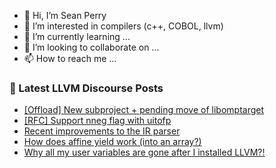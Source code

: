 - 👋 Hi, I’m Sean Perry
- 👀 I’m interested in compilers (c++, COBOL, llvm)
- 🌱 I’m currently learning ...
- 💞️ I’m looking to collaborate on ...
- 📫 How to reach me ...

<!---
s66perry/s66perry is a ✨ special ✨ repository because its `README.md` (this file) appears on your GitHub profile.
You can click the Preview link to take a look at your changes.
--->
### 📕 Latest LLVM Discourse Posts

<!-- DISCOURSE-LLVM:START -->
- [[Offload] New subproject + pending move of libomptarget](https://discourse.llvm.org/t/offload-new-subproject-pending-move-of-libomptarget/78185#post_2)
- [[RFC] Support nneg flag with uitofp](https://discourse.llvm.org/t/rfc-support-nneg-flag-with-uitofp/77988#post_7)
- [Recent improvements to the IR parser](https://discourse.llvm.org/t/recent-improvements-to-the-ir-parser/77366#post_9)
- [How does affine yield work &lpar;into an array?&rpar;](https://discourse.llvm.org/t/how-does-affine-yield-work-into-an-array/78215#post_1)
- [Why all my user variables are gone after I installed LLVM?!](https://discourse.llvm.org/t/why-all-my-user-variables-are-gone-after-i-installed-llvm/78214#post_1)
<!-- DISCOURSE-LLVM:END -->

